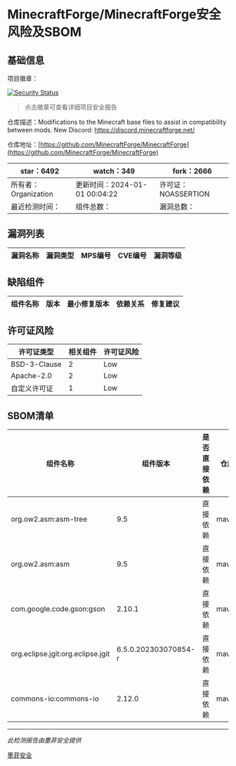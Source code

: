 # MinecraftForge/MinecraftForge安全风险及SBOM

## 基础信息

项目徽章：

[![Security Status](https://www.murphysec.com/platform3/v31/badge/1742248117445603328.svg)](https://www.murphysec.com/console/report/1695860252087246848/1742248117445603328)

> 点击徽章可查看详细项目安全报告

仓库描述：Modifications to the Minecraft base files to assist in compatibility between mods. New Discord: https://discord.minecraftforge.net/

仓库地址：[https://github.com/MinecraftForge/MinecraftForge](https://github.com/MinecraftForge/MinecraftForge)

| star：6492 | watch：349 | fork：2666 |
| ----------- | -------------- | ------------ |
| 所有者：Organization | 更新时间：2024-01-01 00:04:22 | 许可证：NOASSERTION |
| 最近检测时间： | 组件总数： | 漏洞总数： |




## 漏洞列表

| 漏洞名称 | 漏洞类型 | MPS编号 | CVE编号 | 漏洞等级 |
| ------- | ------ | ------- | ------ | ----- |





## 缺陷组件

| 组件名称 | 版本 | 最小修复版本 | 依赖关系 | 修复建议 |
| -------- | ---- | ------------ | -------- | -------- |





## 许可证风险

| 许可证类型 | 相关组件 | 许可证风险 |
| ---------- | -------- | ---------- |
|BSD-3-Clause|2|Low|
|Apache-2.0|2|Low|
|自定义许可证|1|Low|




## SBOM清单

| 组件名称 | 组件版本 | 是否直接依赖 | 仓库 |
| -------- | -------- | ------------ | ---- |
|org.ow2.asm:asm-tree|9.5|直接依赖|maven|
|org.ow2.asm:asm|9.5|直接依赖|maven|
|com.google.code.gson:gson|2.10.1|直接依赖|maven|
|org.eclipse.jgit:org.eclipse.jgit|6.5.0.202303070854-r|直接依赖|maven|
|commons-io:commons-io|2.12.0|直接依赖|maven|


------

*此检测报告由墨菲安全提供*

[墨菲安全](www.murphysec.com)